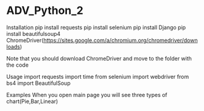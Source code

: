 # ADV_Python_2
Installation
pip install requests
pip install selenium
pip install Django
pip install beautifulsoup4
ChromeDriver(https://sites.google.com/a/chromium.org/chromedriver/downloads)


Note that you should download ChromeDriver and move to the folder with the code

Usage
import requests
import time
from selenium import webdriver
from bs4 import BeautifulSoup

Examples
When you open main page you will see three types of chart(Pie,Bar,Linear)
